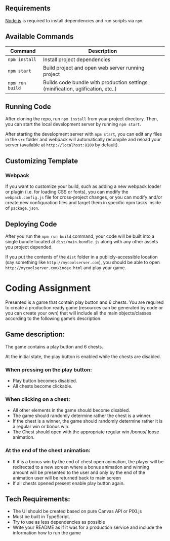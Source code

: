 ## Requirements

[Node.js](https://nodejs.org) is required to install dependencies and run scripts via `npm`.

## Available Commands

| Command         | Description                                                                     |
| --------------- | ------------------------------------------------------------------------------- |
| `npm install`   | Install project dependencies                                                    |
| `npm start`     | Build project and open web server running project                               |
| `npm run build` | Builds code bundle with production settings (minification, uglification, etc..) |

## Running Code

After cloning the repo, run `npm install` from your project directory. Then, you can start the local development
server by running `npm start`.


After starting the development server with `npm start`, you can edit any files in the `src` folder
and webpack will automatically recompile and reload your server (available at `http://localhost:8100`
by default).

## Customizing Template

### Webpack

If you want to customize your build, such as adding a new webpack loader or plugin (i.e. for loading CSS or fonts), you can
modify the `webpack.config.js` file for cross-project changes, or you can modify and/or create
new configuration files and target them in specific npm tasks inside of `package.json`.

## Deploying Code

After you run the `npm run build` command, your code will be built into a single bundle located at 
`dist/main.bundle.js` along with any other assets you project depended. 

If you put the contents of the `dist` folder in a publicly-accessible location (say something like `http://mycoolserver.com`), 
you should be able to open `http://mycoolserver.com/index.html` and play your game.

# Coding Assignment

Presented is a game that contain play button and 6 chests.
You are required to create a production ready game (resources can be generated by code or you can create your own) that will include all the main objects/classes according to the following game’s description.

## Game description:

The game contains a play button and 6 chests.

At the initial state, the play button is enabled while the chests are disabled.

### When pressing on the play button:

* Play button becomes disabled.
* All chests become clickable.

### When clicking on a chest:

* All other elements in the game should become disabled.
* The game should randomly determine rather the chest is a winner. 
* If the chest is a winner, the game should randomly determine rather it is a regular win or bonus win.
* The Chest should open with the appropriate regular win /bonus/ loose animation. 

### At the end of the chest animation:

* If it is a bonus win by the end of chest open animation, the player will be redirected to a new screen where a bonus animation and winning amount will be presented to the user and only by the end of the animation user will be returned back to main screen
* If all chests opened present enable play button again.

## Tech Requirements:

* The UI should be created based on pure Canvas API or PIXI.js
* Must be built in TypeScript.
* Try to use as less dependencies as possible
* Write your README as if it was for a production service and include the information how to run the game
